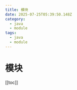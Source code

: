 ```yaml
---
title: 模块
date: 2025-07-25T05:39:50.148Z
category:
  - java
  - module
tags:
  - java
  - module
---
```


# 模块
[[toc]]

